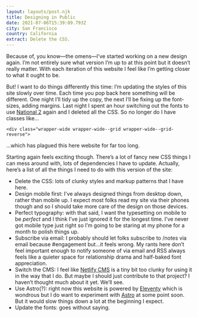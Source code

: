 ```yaml
---
layout: layouts/post.njk
title: Designing in Public
date: 2021-07-06T15:39:09.793Z
city: San Francisco
country: California
extract: Delete the CSS.
---
```


Because of, you know—the omens—I’ve started working on a new design again. I’m not entirely sure what version I’m up to at this point but it doesn’t really matter. With each iteration of this website I feel like I’m getting closer to what it ought to be.

But! I want to do things differently this time: I’m updating the styles of this site slowly over time. Each time you pop back here something will be different. One night I’ll tidy up the copy, the next I’ll be fixing up the font-sizes, adding margins. Last night I spent an hour switching out the fonts to use [National 2](https://klim.co.nz/retail-fonts/national-2/) again and I deleted all the CSS. So no longer do I have classes like...

```
<div class="wrapper-wide wrapper-wide--grid wrapper-wide--grid-reverse">
```

...which has plagued this here website for far too long.

Starting again feels exciting though. There’s a lot of fancy new CSS things I can mess around with, lots of dependencies I have to update. Actually, here’s a list of all the things I need to do with this version of the site:

- Delete the CSS: lots of clunky styles and markup patterns that I have here.
- Design mobile first: I’ve always designed things from desktop down, rather than mobile up. I expect most folks read my site via their phones though and so I should take more care of the design on those devices.
- Perfect typography: with that said, I want the typesetting on mobile to be _perfect_ and I think I’ve just ignored it for the longest time. I’ve never got mobile type just right so I’m going to be staring at my phone for a month to polish things up.
- Subscribe via email: I probably should let folks subscribe to /notes via email because #engagement but...it feels wrong. My rants here don’t feel important enough to notify someone of via email and RSS always feels like a quieter space for relationship drama and half-baked font appreciation.
- Switch the CMS: I feel like [Netlify CMS](https://www.netlifycms.org/) is a tiny bit too clunky for using it in the way that I do. But maybe I should just contribute to that project? I haven’t thought much about it yet. We’ll see.
- Use Astro(?): right now this website is powered by [Eleventy](https://www.11ty.dev/) which is wondrous but I do want to experiment with [Astro](https://astro.build/) at some point soon. But it would slow things down a lot at the beginning I expect.
- Update the fonts: goes without saying.
